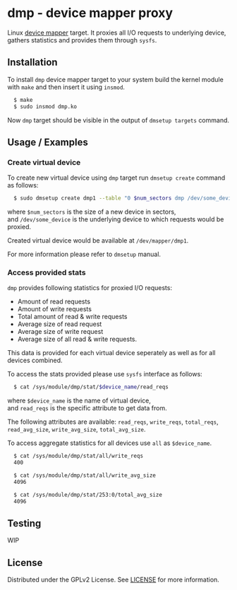 # dmp - device mapper proxy

Linux [device mapper](https://en.wikipedia.org/wiki/Device_mapper) target.
It proxies all I/O requests to underlying device, gathers statistics and provides them through `sysfs`.

## Installation

To install `dmp` device mapper target to your system build the kernel module with `make` and then insert it using `insmod`.

```bash
  $ make
  $ sudo insmod dmp.ko
```

Now `dmp` target should be visible in the output of `dmsetup targets` command.

## Usage / Examples

### Create virtual device

To create new virtual device using `dmp` target run `dmsetup create` command as follows:
```bash
  $ sudo dmsetup create dmp1 --table "0 $num_sectors dmp /dev/some_device"
```
where `$num_sectors` is the size of a new device in sectors,
<br> and `/dev/some_device` is the underlying device to which requests would be proxied.

Created virtual device would be available at `/dev/mapper/dmp1`.

For more information please refer to `dmsetup` manual.

### Access provided stats

`dmp` provides following statistics for proxied I/O requests:
- Amount of read requests
- Amount of write requests
- Total amount of read & write requests
- Average size of read request
- Average size of write request
- Average size of all read & write requests.

This data is provided for each virtual device seperately as well as for all devices combined.

To access the stats provided please use `sysfs` interface as follows:
```bash
  $ cat /sys/module/dmp/stat/$device_name/read_reqs
```
where `$device_name` is the name of virtual device,
<br> and `read_reqs` is the specific attribute to get data from.

The following attributes are available: `read_reqs`, `write_reqs`, `total_reqs`, `read_avg_size`, `write_avg_size`, `total_avg_size`.

To access aggregate statistics for all devices use `all` as `$device_name`.
<br>

```bash
  $ cat /sys/module/dmp/stat/all/write_reqs
  400

  $ cat /sys/module/dmp/stat/all/write_avg_size
  4096

  $ cat /sys/module/dmp/stat/253:0/total_avg_size
  4096
```

## Testing

WIP

## License

Distributed under the GPLv2 License. See [LICENSE](LICENSE) for more information.
